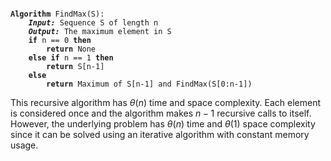 <pre><code>
<b>Algorithm</b> FindMax(S):
    <i><b>Input:</b></i> Sequence S of length n
    <i><b>Output:</b></i> The maximum element in S
    <b>if</b> n == 0 <b>then</b>
        <b>return</b> None
    <b>else if</b> n == 1 <b>then</b>
        <b>return</b> S[n-1]
    <b>else</b>
        <b>return</b> Maximum of S[n-1] and FindMax(S[0:n-1])
</code></pre>

This recursive algorithm has $\theta(n)$ time and space complexity. Each element is considered once and the algorithm
makes $n-1$ recursive calls to itself. However, the underlying problem has $\theta(n)$ time and $\theta(1)$ space
complexity since it can be solved using an iterative algorithm with constant memory usage.
